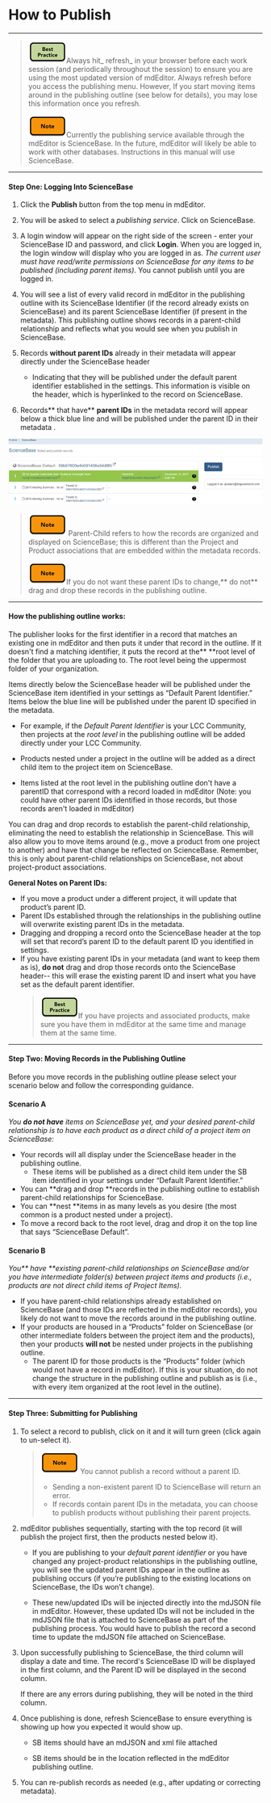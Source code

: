 # How to Publish

---

> ![](/assets/best_practice_small.png)Always hit_ refresh_ in your browser before each work session \(and periodically throughout the session\) to ensure you are using the most updated version of mdEditor. Always refresh before you access the publishing menu. However, If you start moving items around in the publishing outline \(see below for details\), you may lose this information once you refresh.
>
> ![](/assets/note_small.png)Currently the  publishing service available through the mdEditor is ScienceBase. In the future, mdEditor will likely be able to work with other databases. Instructions in this manual will use ScienceBase.

---

#### Step One: Logging Into ScienceBase

1. Click the **Publish** button from the top menu in mdEditor.
2. You will be asked to select a _publishing service_. Click on ScienceBase.
3. A login window will appear on the right side of the screen - enter your ScienceBase ID and password, and click **Login**. When you are logged in, the login window will display who you are logged in as. _The current user must have read/write permissions on ScienceBase for any items to be published \(including parent items\)_. You cannot publish until you are logged in.
4. You will see a list of every valid record in mdEditor in the publishing outline with its ScienceBase Identifier \(if the record already exists on ScienceBase\) and its parent ScienceBase Identifier \(if present in the metadata\). This publishing outline shows records in a parent-child relationship and reflects what you would see when you publish in ScienceBase.
5. Records **without parent IDs** already in their metadata will appear directly under the ScienceBase header

   * Indicating that they will be published under the default parent identifier established in the settings. This information is visible on the header, which is hyperlinked to the record on ScienceBase. 

6. Records** that have** **parent IDs** in the metadata record will appear below a thick blue line and will be published under the parent ID in their metadata .

![](/assets/publish_screenshot_2.png)

> ![](/assets/note_small.png) Parent-Child refers to how the records are organized and displayed on ScienceBase; this is different than the Project and Product associations that are embedded within the metadata records.
>
> ![](/assets/note_small.png)If you do not want these parent IDs to change,** do not** drag and drop these records in the publishing outline.

---

#### **How the publishing outline works:**

The publisher looks for the first identifier in a record that matches an existing one in mdEditor and then puts it under that record in the outline. If it doesn't find a matching identifier, it puts the record at the** **root level of the folder that you are uploading to. The root level being the uppermost folder of your organization.

Items directly below the ScienceBase header will be published under the ScienceBase item identified in your settings as “Default Parent Identifier.” Items below the blue line will be published under the parent ID specified in the metadata.

* For example, if the _Default Parent Identifier_ is your LCC Community, then projects at the _root level_ in the publishing outline will be added directly under your LCC Community.

* Products nested under a project in the outline will be added as a direct child item to the project item on ScienceBase.

* Items listed at the root level in the publishing outline don't have a parentID that correspond with a record loaded in mdEditor \(Note: you could have other parent IDs identified in those records, but those records aren't loaded in mdEditor\)

You can drag and drop records to establish the parent-child relationship, eliminating the need to establish the relationship in ScienceBase. This will also allow you to move items around \(e.g., move a product from one project to another\) and have that change be reflected on ScienceBase. Remember, this is only about parent-child relationships on ScienceBase, not about project-product associations.

**General Notes on Parent IDs:**

* If you move a product under a different project, it will update that product’s parent ID.
* Parent IDs established through the relationships in the publishing outline will overwrite existing parent IDs in the metadata.
* Dragging and dropping a record onto the ScienceBase header at the top will set that record’s parent ID to the default parent ID you identified in settings.
* If you have existing parent IDs in your metadata \(and want to keep them as is\), **do not** drag and drop those records onto the ScienceBase header-- this will erase the existing parent ID and insert what you have set as the default parent identifier.
  > ![](/assets/best_practice_small.png)If you have projects and associated products, make sure you have them in mdEditor at the same time and manage them at the same time.

---

#### Step Two: Moving Records in the Publishing Outline

Before you move records in the publishing outline please select your scenario below and follow the corresponding guidance.

#### Scenario A

_You **do not have** items on ScienceBase yet, and your desired parent-child relationship is to have each product as a direct child of a project item on ScienceBase:_

* Your records will all display under the ScienceBase header in the publishing outline. 
  * These items will be published as a direct child item under the SB item identified in your settings under “Default Parent Identifier.”
* You can **drag and drop **records in the publishing outline to establish parent-child relationships for ScienceBase.
* You can **nest **items in as many levels as you desire \(the most common is a product nested under a project\).
* To move a record back to the root level, drag and drop it on the top line that says “ScienceBase Default”.

#### **Scenario B**

_You** have **existing parent-child relationships on ScienceBase and/or you have intermediate folder\(s\) between project items and products \(i.e., products are not direct child items of Project Items\)._

* If you have parent-child relationships already established on ScienceBase \(and those IDs are reflected in the mdEditor records\), you likely do not want to move the records around in the publishing outline.
* If your products are housed in a “Products” folder on ScienceBase \(or other intermediate folders between the project item and the products\), then your products **will not** be nested under projects in the publishing outline. 
  * The parent ID for those products is the “Products” folder \(which would not have a record in mdEditor\). If this is your situation, do not change  the structure in the publishing outline and publish as is \(i.e., with every item organized at the root level in the outline\).

---

#### Step Three: Submitting for Publishing

1. To select a record to publish, click on it and it will turn green \(click again to un-select it\).

   > ![](/assets/note_small.png) You cannot publish a record without a parent ID.
   >
   > * Sending a non-existent parent ID to ScienceBase will return an error.
   > * If records contain parent IDs in the metadata, you can choose to publish products without publishing their parent projects.

2. mdEditor publishes sequentially, starting with the top record \(it will publish the project first, then the products nested below it\).

   * If you are publishing to your _default parent identifier_ or you have changed any project-product relationships in the publishing outline, you will see the updated parent IDs appear in the outline as publishing occurs \(if you’re publishing to the existing locations on ScienceBase, the IDs won’t change\).

   * These new/updated IDs will be injected directly into the mdJSON file in mdEditor. However, these updated IDs will not be included in the mdJSON file that is attached to ScienceBase as part of the publishing process. You would have to publish the record a second time to update the mdJSON file attached on ScienceBase.

3. Upon successfully publishing to ScienceBase, the third column will display a date and time. The record's ScienceBase ID will be displayed in the first column, and the Parent ID will be displayed in the second column.

   If there are any errors during publishing, they will be noted in the third column.

4. Once publishing is done, refresh ScienceBase to ensure everything is showing up how you expected it would show up.

   * SB items should have an mdJSON and xml file attached

   * SB items should be in the location reflected in the mdEditor publishing outline.

5. You can re-publish records as needed \(e.g., after updating or correcting metadata\).



